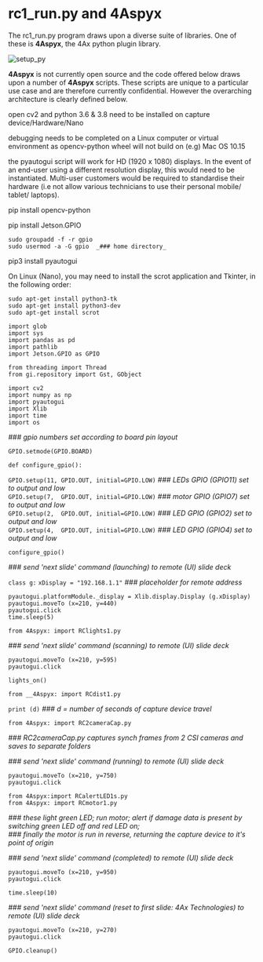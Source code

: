 # rc1_run.py    	 and    	4Aspyx

The rc1_run.py program draws upon a diverse suite of libraries. One of these is __4Aspyx__, the 4Ax python plugin library.

![setup_py](https://github.com/4Ax-Technologies/capture_device1/assets/90104815/9bc596a8-26a0-41f8-a0e9-54042acf629c)


__4Aspyx__ is not currently open source and the code offered below draws upon a number of __4Aspyx__ scripts. These scripts are unique to a particular use case and are therefore
currently confidential. However the overarching architecture is clearly defined below.


open cv2 and python 3.6 & 3.8 need to be installed on capture device/Hardware/Nano

debugging needs to be completed on a Linux computer or virtual environment as opencv-python wheel will not build on (e.g) Mac OS 10.15

the pyautogui script will work for HD (1920 x 1080) displays. In the event of an end-user using a different resolution display, this would need to be instantiated. Multi-user customers would be required to standardise their hardware (i.e not allow various technicians to use their personal mobile/ tablet/ laptops).    

pip install opencv-python

pip install Jetson.GPIO

	sudo groupadd -f -r gpio  
	sudo usermod -a -G gpio  _### home directory_ 
 
pip3 install pyautogui	

On Linux (Nano), you may need to install the scrot application and Tkinter, in the following order:

	sudo apt-get install python3-tk     
	sudo apt-get install python3-dev  
	sudo apt-get install scrot  
	
`import glob`	  
`import sys`	  
`import pandas as pd`  
`import pathlib`  
`import Jetson.GPIO as GPIO` 

`from threading import Thread`  
`from gi.repository import Gst, GObject`

`import cv2`  
`import numpy as np`  
`import pyautogui`  
`import Xlib`  
`import time`  
`import os`

_### gpio numbers set according to board pin layout_  

`GPIO.setmode(GPIO.BOARD)`			

`def configure_gpio():`
  
`GPIO.setup(11, GPIO.OUT, initial=GPIO.LOW)`	_### LEDs GPIO  (GPIO11) set to output and low_  
`GPIO.setup(7,  GPIO.OUT, initial=GPIO.LOW)`	_### motor GPIO (GPIO7) set to output and low_  
`GPIO.setup(2,  GPIO.OUT, initial=GPIO.LOW)`	_### LED GPIO (GPIO2) set to output and low_  
`GPIO.setup(4,  GPIO.OUT, initial=GPIO.LOW)`	_### LED GPIO (GPIO4) set to output and low_

`configure_gpio()`  

_### send 'next slide' command (launching) to remote (UI) slide deck_ 

`class g:`
`xDisplay = "192.168.1.1"`	_### placeholder for remote address_

`pyautogui.platformModule._display = Xlib.display.Display (g.xDisplay)`  
`pyautogui.moveTo (x=210, y=440)`  
`pyautogui.click`  
`time.sleep(5)`

`from 4Aspyx: import RClights1.py`  

_### send 'next slide' command (scanning) to remote (UI) slide deck_

`pyautogui.moveTo (x=210, y=595)`  
`pyautogui.click`  

`lights_on()`

`from __4Aspyx: import RCdist1.py`  

`print (d)`			_### d = number of seconds of capture device travel_

`from 4Aspyx: import RC2cameraCap.py`

_### RC2cameraCap.py captures synch frames from 2 CSI cameras and saves to separate folders_  

_### send 'next slide' command (running) to remote (UI) slide deck_  

`pyautogui.moveTo (x=210, y=750)`  
`pyautogui.click`  

`from 4Aspyx:import RCalertLED1s.py`  
`from 4Aspyx: import RCmotor1.py`  

_### these light green LED; run motor; alert if damage data is present by switching green LED off and red LED on;_  
_### finally the motor is run in reverse, returning the capture device to it's point of origin_  

_### send 'next slide' command (completed) to remote (UI) slide deck_  

`pyautogui.moveTo (x=210, y=950)`  
`pyautogui.click`  

`time.sleep(10)`  

_### send 'next slide' command (reset to first slide: 4Ax Technologies) to remote (UI) slide deck_ 

`pyautogui.moveTo (x=210, y=270)`  
`pyautogui.click`


`GPIO.cleanup()`



